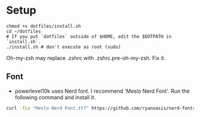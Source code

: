 # Setup

```
chmod +x dotfiles/install.sh
cd ~/dotfiles
# If you put `dotfiles` outside of $HOME, edit the $DOTPATH in `install.sh`.
./install.sh # don't execute as root (sudo)
```

Oh-my-zsh may replace .zshrc with .zshrc.pre-oh-my-zsh. Fix it.

## Font

* powerlevel10k uses Nerd font. I recommend 'Meslo Nerd Font'. Run the following command and install it.

``` bash
curl -fLo "Meslo Nerd Font.ttf" https://github.com/ryanoasis/nerd-fonts/raw/master/patched-fonts/Meslo/M/Regular/complete/Meslo%20LG%20M%20Regular%20Nerd%20Font%20Complete.ttf
```

